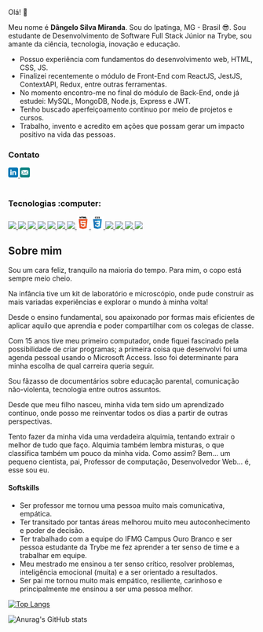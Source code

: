 Olá! 👋

Meu nome é **Dângelo Silva Miranda**. Sou do Ipatinga, MG - Brasil :sunglasses:.
Sou estudante de Desenvolvimento de Software Full Stack Júnior na Trybe, sou amante da ciência, tecnologia, inovação e educação.
- Possuo experiência com fundamentos do desenvolvimento web, HTML, CSS, JS.
- Finalizei recentemente o módulo de Front-End com ReactJS, JestJS, ContextAPI, Redux, entre outras ferramentas.
- No momento encontro-me no final do módulo de Back-End, onde já estudei: MySQL, MongoDB, Node.js, Express e JWT.
- Tenho buscado aperfeiçoamento contínuo por meio de projetos e cursos.
- Trabalho, invento e acredito em ações que possam gerar um impacto positivo na vida das pessoas.

<h3>Contato</h3>
  <div align="left">
  <span  >
    <a href="https://www.linkedin.com/in/dangelo-silva-miranda/" >
      <img src="https://raw.githubusercontent.com/edent/SuperTinyIcons/bed6907f8e4f5cb5bb21299b9070f4d7c51098c0/images/svg/linkedin.svg" width="4%" />
    </a>
  </span>
  <span>
    <a href="https://www.instagram.com/dangelo.silva.miranda >
      <img src="https://raw.githubusercontent.com/edent/SuperTinyIcons/bed6907f8e4f5cb5bb21299b9070f4d7c51098c0/images/svg/instagram.svg" width="4%"/>
      </a>
  </span>
  <span>
    <a href="mailto:dangelo.silva.miranda@gmail.com?subject=Contato%20iniciado%20por%20github">
      <img src="https://raw.githubusercontent.com/edent/SuperTinyIcons/bed6907f8e4f5cb5bb21299b9070f4d7c51098c0/images/svg/email.svg" width="4%" />
      </a>
    </span>
    <br>
    <br>
    
 <div align="left">
   <h3 align="left"> Tecnologias :computer:  </h3>
   <a href="https://developer.mozilla.org/pt-BR/docs/Web/JavaScript"> 
      <img src="https://upload.wikimedia.org/wikipedia/commons/thumb/9/99/Unofficial_JavaScript_logo_2.svg/480px-Unofficial_JavaScript_logo_2.svg.png" width="5%" />
   </a>
   <a href="https://pt-br.reactjs.org/" > 
      <img src="https://upload.wikimedia.org/wikipedia/commons/thumb/a/a7/React-icon.svg/1280px-React-icon.svg.png" width="6%" />
   </a>
   <a href="https://redux.js.org/"> 
      <img src="https://redux.js.org/img/redux-logo-landscape.png" width="9%" />
   </a>
   <a href="https://pt-br.reactjs.org/docs/hooks-intro.html"> 
      <img src="https://miro.medium.com/max/992/1*vNxRoIvGAIXuArDaSRYjLw.png" width="10%" />
   </a>
   <a href="https://reactrouter.com/"> 
      <img src="https://blog.karenying.com/static/b17f2b049068979741a79588250ad8cb/nav-bar-with-dot.png" width="9%" />
   </a>
   <a href="https://jestjs.io/"> 
      <img src="https://seeklogo.com/images/J/jest-logo-F9901EBBF7-seeklogo.com.png" width="4%" />
   </a>
   <a href="https://testing-library.com/docs/react-testing-library/intro"> 
      <img src="https://smartgermz.com/static/media/react-testing-library.79395fc5.png" width="5%" />
   </a>
   <a href="https://developer.mozilla.org/pt-BR/docs/Web/HTML"> 
      <img src="https://raw.githubusercontent.com/github/explore/80688e429a7d4ef2fca1e82350fe8e3517d3494d/topics/html/html.png" width="5%" />
   </a>
   <a href="https://developer.mozilla.org/pt-BR/docs/Web/CSS"> 
      <img src="https://raw.githubusercontent.com/github/explore/80688e429a7d4ef2fca1e82350fe8e3517d3494d/topics/css/css.png" width="5%" />
   </a>
   <a href="https://git-scm.com/"> 
      <img src="https://git-scm.com/images/logos/downloads/Git-Icon-1788C.png" width="5%" />
   </a>
   <a href="https://getbootstrap.com/"> 
      <img src="https://upload.wikimedia.org/wikipedia/commons/thumb/b/b2/Bootstrap_logo.svg/2560px-Bootstrap_logo.svg.png" width="5%" />
   </a>
   <a href="#"> 
      <img src="https://toppng.com/uploads/preview/mysql-logo-vector-free-download-11573934106vmvysk1ovw.png" width="5%"/>
   </a>
    <a href="https://www.mongodb.com/pt-br"> 
      <img src="https://1000logos.net/wp-content/uploads/2020/08/MongoDB-Logo.png" width="8%"/>
   </a>                                                                                          
   </div>

## Sobre mim
Sou um cara feliz, tranquilo na maioria do tempo. Para mim, o copo está sempre meio cheio.

Na infância tive um kit de laboratório e microscópio, onde pude construir as mais variadas experiências e explorar o mundo à minha volta!

Desde o ensino fundamental, sou apaixonado por formas mais eficientes de aplicar aquilo que aprendia e poder compartilhar com os colegas de classe.
                                                                                             
Com 15 anos tive meu primeiro computador, onde fiquei fascinado pela possibilidade de criar programas; a primeira coisa que desenvolvi foi uma agenda pessoal usando o Microsoft Access. Isso foi determinante para minha escolha de qual carreira queria seguir.

Sou fãzasso de documentários sobre educação parental, comunicação não-violenta, tecnologia entre outros assuntos.
                                                                                             
Desde que meu filho nasceu, minha vida tem sido um aprendizado contínuo, onde posso me reinventar todos os dias a partir de outras perspectivas.                                          

Tento fazer da minha vida uma verdadeira alquimia, tentando extrair o melhor de tudo que faço. Alquimia também lembra misturas, o que classifica também um pouco da minha vida. Como assim? Bem... um pequeno cientista, pai, Professor de computação, Desenvolvedor Web... é, esse sou eu.

#### Softskills
- Ser professor me tornou uma pessoa muito mais comunicativa, empática.
- Ter transitado por tantas áreas melhorou muito meu autoconhecimento e poder de decisão.
- Ter trabalhado com a equipe do IFMG Campus Ouro Branco e ser pessoa estudante da Trybe me fez aprender a ter senso de time e a trabalhar em equipe.
- Meu mestrado me ensinou a ter senso crítico, resolver problemas, inteligência emocional (muita) e a ser orientado a resultados.
- Ser pai me tornou muito mais empático, resiliente, carinhoso e principalmente me ensinou a ser uma pessoa melhor.

[![Top Langs](https://github-readme-stats.vercel.app/api/top-langs/?username=dangelo-silva-miranda&show_icons=true&theme=radical)](https://github.com/anuraghazra/github-readme-stats)

![Anurag's GitHub stats](https://github-readme-stats.vercel.app/api?username=dangelo-silva-miranda&show_icons=true&theme=radical)
